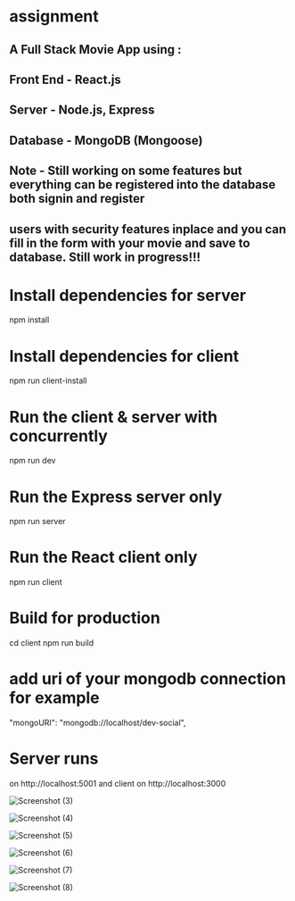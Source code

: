 # assignment

## A Full Stack Movie App using :

## Front End - React.js

## Server - Node.js, Express

## Database - MongoDB (Mongoose)

## Note - Still working on some features but everything can be registered into the database both signin and register

## users with security features inplace and you can fill in the form with your movie and save to database. Still work in progress!!!

# Install dependencies for server

npm install

# Install dependencies for client

npm run client-install

# Run the client & server with concurrently

npm run dev

# Run the Express server only

npm run server

# Run the React client only

npm run client

# Build for production

cd client
npm run build

# add uri of your mongodb connection for example

"mongoURI": "mongodb://localhost/dev-social",

# Server runs

on http://localhost:5001 and client on http://localhost:3000

![Screenshot (3)](https://user-images.githubusercontent.com/48160897/72671892-fd9e6680-3a51-11ea-80aa-54cea4834335.png)

![Screenshot (4)](https://user-images.githubusercontent.com/48160897/72671916-3fc7a800-3a52-11ea-9a38-e4ce5344c839.png)

![Screenshot (5)](https://user-images.githubusercontent.com/48160897/72671922-481fe300-3a52-11ea-90df-bd2e50c0feaf.png)

![Screenshot (6)](https://user-images.githubusercontent.com/48160897/72671924-4d7d2d80-3a52-11ea-9e11-5050eb2f08e4.png)

![Screenshot (7)](https://user-images.githubusercontent.com/48160897/72671926-53730e80-3a52-11ea-8959-19ac6ab8360d.png)

![Screenshot (8)](https://user-images.githubusercontent.com/48160897/72671928-5b32b300-3a52-11ea-9bd3-c2a09ffd2de3.png)
